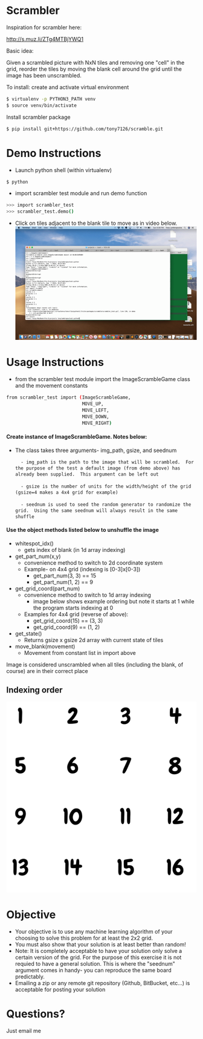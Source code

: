 # Scrambler
Inspiration for scrambler here:

http://s.muz.li/ZTg4MTBjYWQ1

Basic idea:

Given a scrambled picture with NxN tiles and removing one "cell" in the grid, reorder the tiles by moving the blank cell around the grid until the image has been unscrambled.

To install:
create and activate virtual environment
```sh
$ virtualenv -p PYTHON3_PATH venv
$ source venv/bin/activate
```
Install scrambler package
```sh
$ pip install git+https://github.com/tony7126/scramble.git
```
# Demo Instructions
  - Launch python shell (within virtualenv)
```sh
$ python
```
  - import scrambler test module and run demo function
```sh
>>> import scrambler_test
>>> scrambler_test.demo()
```  
  - Click on tiles adjacent to the blank tile to move as in video below.
[![Demo scrambler](demo/demo.gif)](demo/demo.gif)

# Usage Instructions
  - from the scrambler test module import the ImageScrambleGame class and the movement constants
```sh
from scrambler_test import (ImageScrambleGame, 
                            MOVE_UP,
                            MOVE_LEFT,
                            MOVE_DOWN,
                            MOVE_RIGHT)
```

#### Create instance of ImageScrambleGame.  Notes below:
- The class takes three arguments- img_path, gsize, and seednum

        - img_path is the path to the image that will be scrambled.  For the purpose of the test a default image (from demo above) has already been supplied.  This argument can be left out
        
        - gsize is the number of units for the width/height of the grid (gsize=4 makes a 4x4 grid for example)
        
        - seednum is used to seed the random generator to randomize the grid.  Using the same seednum will always result in the same shuffle
#### Use the object methods listed below to unshuffle the image
- whitespot_idx()
     - gets index of blank (in 1d array indexing)
- get_part_num(x,y)
   - convenience method to switch to 2d coordinate system
   - Example- on 4x4 grid (indexing is [0-3]x[0-3])
        - get_part_num(3, 3) == 15
        - get_part_num(1, 2) == 9
- get_grid_coord(part_num)
    - convenience method to switch to 1d array indexing 
        - image below shows example ordering but note it starts at 1 while the program starts indexing at 0
    - Examples for 4x4 grid (reverse of above):
        - get_grid_coord(15) == (3, 3)
        - get_grid_coord(9) == (1, 2)
- get_state()
    - Returns gsize x gsize 2d array with current state of tiles 
- move_blank(movement)
    - Movement from constant list in import above

Image is considered unscrambled when all tiles (including the blank, of course) are in their correct place
## Indexing order
![Image of unscrambled image](scramble/16.png)

# Objective
- Your objective is to use any machine learning algorithm of your choosing to solve this problem for at least the 2x2 grid.
- You must also show that your solution is at least better than random!
- Note: It is completely acceptable to have your solution only solve a certain version of the grid.  For the purpose of this exercise it is not requied to have a general solution.  This is where the "seednum" argument comes in handy- you can reproduce the same board predictably.
- Emailing a zip or any remote git repository (Github, BitBucket, etc...) is acceptable for posting your solution
# Questions?
Just email me
